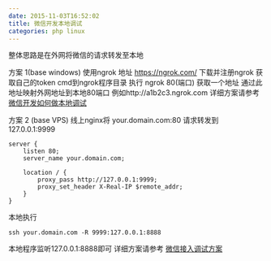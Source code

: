 ```yaml
---
date: 2015-11-03T16:52:02
title: 微信开发本地调试
categories: php linux
---
```


整体思路是在外网将微信的请求转发至本地

方案 1(base windows)
使用ngrok 地址 https://ngrok.com/
下载并注册ngrok 获取自己的token
cmd到ngrok程序目录 
执行 ngrok 80(端口) 获取一个地址  通过此地址映射外网地址到本地80端口 例如http://a1b2c3.ngrok.com
详细方案请参考 <a href="http://www.zhihu.com/question/25456655" target="_blank">微信开发如何做本地调试</a>


方案 2 (base VPS)
线上nginx将 your.domain.com:80 请求转发到 127.0.0.1:9999 
```
server {
    listen 80;
    server_name your.domain.com;
 
    location / {
        proxy_pass http://127.0.0.1:9999;
        proxy_set_header X-Real-IP $remote_addr;
    }
}
```
本地执行
```
ssh your.domain.com -R 9999:127.0.0.1:8888
```
本地程序监听127.0.0.1:8888即可
详细方案请参考 <a href="http://blog.lazybee.me/wechat-development/" target="_blank">微信接入调试方案</a>
